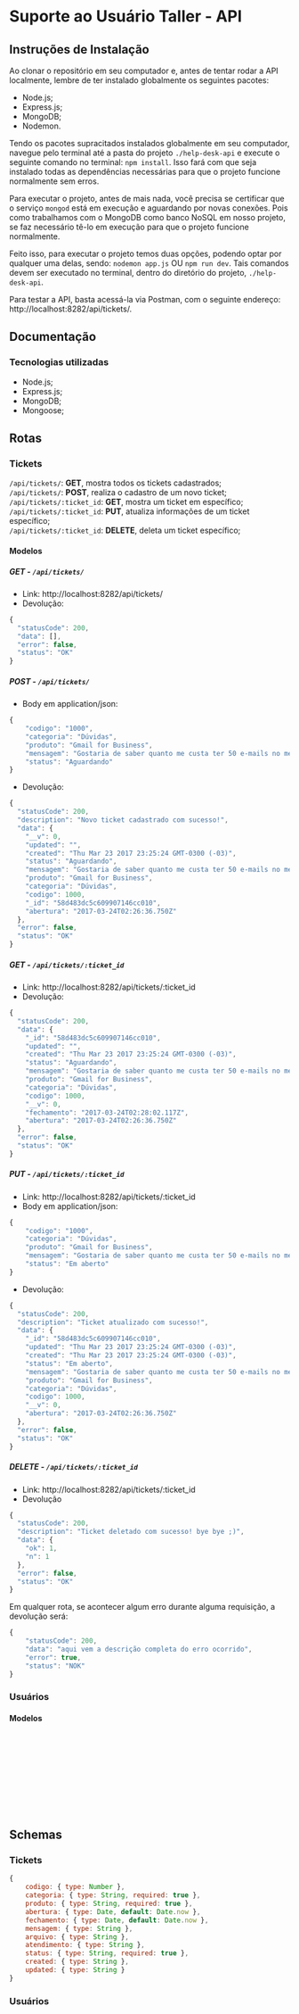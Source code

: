 # Suporte ao Usuário Taller - API

## Instruções de Instalação

Ao clonar o repositório em seu computador e, antes de tentar rodar a API localmente, lembre de ter instalado globalmente os seguintes pacotes:  

* Node.js;  
* Express.js;  
* MongoDB;  
* Nodemon.

Tendo os pacotes supracitados instalados globalmente em seu computador, navegue pelo terminal até a pasta do projeto `./help-desk-api` e execute o seguinte comando no terminal: `npm install`. Isso fará com que seja instalado todas as dependências necessárias para que o projeto funcione normalmente sem erros.  

Para executar o projeto, antes de mais nada, você precisa se certificar que o serviço `mongod` está em execução e aguardando por novas conexões. Pois como trabalhamos com o MongoDB como banco NoSQL em nosso projeto, se faz necessário tê-lo em execução para que o projeto funcione normalmente.

Feito isso, para executar o projeto temos duas opções, podendo optar por qualquer uma delas, sendo: `nodemon app.js` OU `npm run dev`. Tais comandos devem ser executado no terminal, dentro do diretório do projeto, `./help-desk-api`.

Para testar a API, basta acessá-la via Postman, com o seguinte endereço: http://localhost:8282/api/tickets/.


## Documentação

### Tecnologias utilizadas

* Node.js;  
* Express.js;  
* MongoDB;  
* Mongoose;


## Rotas

### Tickets

`/api/tickets/`: **GET**, mostra todos os tickets cadastrados;  
`/api/tickets/`: **POST**, realiza o cadastro de um novo ticket;  
`/api/tickets/:ticket_id`: **GET**, mostra um ticket em específico;  
`/api/tickets/:ticket_id`: **PUT**, atualiza informações de um ticket específico;  
`/api/tickets/:ticket_id`: **DELETE**, deleta um ticket específico;  


#### Modelos

##### GET - `/api/tickets/`

* Link: http://localhost:8282/api/tickets/  
* Devolução:

```js  
{
  "statusCode": 200,
  "data": [],
  "error": false,
  "status": "OK"
}
```


##### POST - `/api/tickets/`

* Body em application/json:  
```js  
{
	"codigo": "1000",
	"categoria": "Dúvidas",
	"produto": "Gmail for Business",
	"mensagem": "Gostaria de saber quanto me custa ter 50 e-mails no meu domínio, por gentileza.",
	"status": "Aguardando"
}
```

* Devolução:  

```js  
{
  "statusCode": 200,
  "description": "Novo ticket cadastrado com sucesso!",
  "data": {
    "__v": 0,
    "updated": "",
    "created": "Thu Mar 23 2017 23:25:24 GMT-0300 (-03)",
    "status": "Aguardando",
    "mensagem": "Gostaria de saber quanto me custa ter 50 e-mails no meu domínio, por gentileza.",
    "produto": "Gmail for Business",
    "categoria": "Dúvidas",
    "codigo": 1000,
    "_id": "58d483dc5c609907146cc010",
    "abertura": "2017-03-24T02:26:36.750Z"
  },
  "error": false,
  "status": "OK"
}
```


##### GET - `/api/tickets/:ticket_id`

* Link: http://localhost:8282/api/tickets/:ticket_id  
* Devolução:

```js  
{
  "statusCode": 200,
  "data": {
    "_id": "58d483dc5c609907146cc010",
    "updated": "",
    "created": "Thu Mar 23 2017 23:25:24 GMT-0300 (-03)",
    "status": "Aguardando",
    "mensagem": "Gostaria de saber quanto me custa ter 50 e-mails no meu domínio, por gentileza.",
    "produto": "Gmail for Business",
    "categoria": "Dúvidas",
    "codigo": 1000,
    "__v": 0,
    "fechamento": "2017-03-24T02:28:02.117Z",
    "abertura": "2017-03-24T02:26:36.750Z"
  },
  "error": false,
  "status": "OK"
}
```

##### PUT - `/api/tickets/:ticket_id`

* Link: http://localhost:8282/api/tickets/:ticket_id  
* Body em application/json:

```js  
{
	"codigo": "1000",
	"categoria": "Dúvidas",
	"produto": "Gmail for Business",
	"mensagem": "Gostaria de saber quanto me custa ter 50 e-mails no meu domínio, por gentileza.",
	"status": "Em aberto"
}
```

* Devolução:  

```js  
{
  "statusCode": 200,
  "description": "Ticket atualizado com sucesso!",
  "data": {
    "_id": "58d483dc5c609907146cc010",
    "updated": "Thu Mar 23 2017 23:25:24 GMT-0300 (-03)",
    "created": "Thu Mar 23 2017 23:25:24 GMT-0300 (-03)",
    "status": "Em aberto",
    "mensagem": "Gostaria de saber quanto me custa ter 50 e-mails no meu domínio, por gentileza.",
    "produto": "Gmail for Business",
    "categoria": "Dúvidas",
    "codigo": 1000,
    "__v": 0,
    "abertura": "2017-03-24T02:26:36.750Z"
  },
  "error": false,
  "status": "OK"
}
```

##### DELETE - `/api/tickets/:ticket_id`

* Link: http://localhost:8282/api/tickets/:ticket_id  
* Devolução

```js  
{
  "statusCode": 200,
  "description": "Ticket deletado com sucesso! bye bye ;)",
  "data": {
    "ok": 1,
    "n": 1
  },
  "error": false,
  "status": "OK"
}
```

Em qualquer rota, se acontecer algum erro durante alguma requisição, a devolução será:  

```js  
{
	"statusCode": 200,
	"data": "aqui vem a descrição completa do erro ocorrido",
	"error": true,
	"status": "NOK"
}
```


### Usuários

#### Modelos

```js  
```

```js  
```

```js  
```

```js  
```

```js  
```

```js  
```

```js  
```

```js  
```

```js  
```

```js  
```

```js  
```


## Schemas

### Tickets

```js  
{
	codigo: { type: Number },
	categoria: { type: String, required: true },
	produto: { type: String, required: true },
	abertura: { type: Date, default: Date.now },
	fechamento: { type: Date, default: Date.now },
	mensagem: { type: String },
	arquivo: { type: String },
	atendimento: { type: String },
	status: { type: String, required: true },
	created: { type: String },
	updated: { type: String }
}
```


### Usuários

```js  
```
